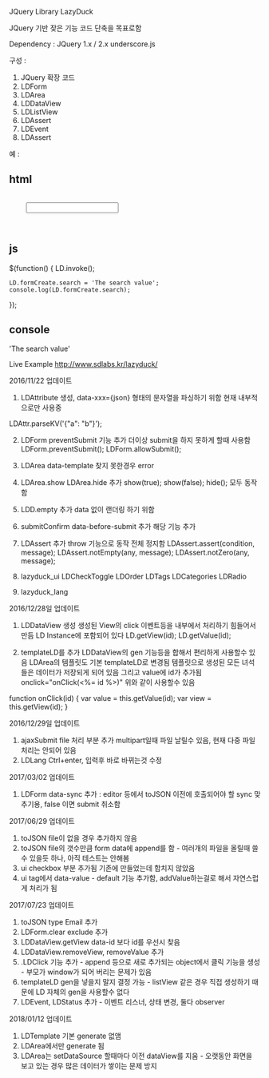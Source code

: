 JQuery Library LazyDuck

JQuery 기반 잦은 기능 코드 단축을 목표로함

Dependency :
JQuery 1.x / 2.x
underscore.js

구성 :
1. JQuery 확장 코드
2. LDForm
3. LDArea
4. LDDataView
5. LDListView
6. LDAssert
7. LDEvent
8. LDAssert

예 :

html
----
<pre>
<form id="formCreate" class="LDForm">
	<input type="text" name="search" />
</form>
</pre>

js
----
$(function() {
	LD.invoke();
	
	LD.formCreate.search = 'The search value';
	console.log(LD.formCreate.search);
});

console
----
'The search value'

Live Example
http://www.sdlabs.kr/lazyduck/

2016/11/22 업데이트
1. LDAttribute 생성, data-xxx={json} 형태의 문자열을 파싱하기 위함
현재 내부적으로만 사용중

LDAttr.parseKV('{"a": "b"}');

2. LDForm preventSubmit 기능 추가
더이상 submit을 하지 못하게 할때 사용함
LDForm.preventSubmit();
LDForm.allowSubmit();

3. LDArea data-template 찾지 못한경우 error

4. LDArea.show LDArea.hide 추가
show(true); show(false); hide(); 모두 동작함

5. LDD.empty 추가
data 없이 랜더링 하기 위함

6. submitConfirm data-before-submit 추가
해당 기능 추가

7. LDAssert 추가
throw 기능으로 동작 전체 정지함
LDAssert.assert(condition, message);
LDAssert.notEmpty(any, message);
LDAssert.notZero(any, message);

8. lazyduck_ui
LDCheckToggle
LDOrder
LDTags
LDCategories
LDRadio

9. lazyduck_lang

2016/12/28일 업데이트
1. LDDataView 생성
생성된 View의 click 이벤트등을 내부에서 처리하기 힘들어서 만듬
LD Instance에 포함되어 있다
LD.getView(id);
LD.getValue(id);

2. templateLD를 추가
LDDataView의 gen 기능등을 합해서 편리하게 사용할수 있음
LDArea의 템플릿도 기본 templateLD로 변경됨
템플릿으로 생성된 모든 녀석들은 데이터가 저장되게 되어 있음
그리고 value에 id가 추가됨
onclick="onClick(<%= id %>)"
위와 같이 사용할수 있음

function onClick(id) {
	var value = this.getValue(id);
	var view = this.getView(id);
}

2016/12/29일 업데이트
1. ajaxSubmit file 처리 부분 추가 multipart일때 파일 날릴수 있음, 현재 다중 파일 처리는 안되어 있음
2. LDLang Ctrl+enter, 입력후 바로 바뀌는것 수정

2017/03/02 업데이트
1. LDForm data-sync 추가 : editor 등에서 toJSON 이전에 호출되어야 할 sync 맞추기용, false 이면 submit 취소함

2017/06/29 업데이트
1. toJSON file이 없을 경우 추가하지 않음
2. toJSON file의 갯수만큼 form data에 append를 함 - 여러개의 파일을 올릴때 쓸수 있을듯 하나, 아직 테스트는 안해봄
3. ui checkbox 부분 추가됨 기존에 만들었는데 합치지 않았음
4. ui tag에서 data-value - default 기능 추가함, addValue하는걸로 해서 자연스럽게 처리가 됨

2017/07/23 업데이트
1. toJSON type Email 추가
2. LDForm.clear exclude 추가
3. LDDataView.getView data-id 보다 id를 우선시 찾음
4. LDDataView.removeView, removeValue 추가
5. .LDClick 기능 추가 - append 등으로 새로 추가되는 object에서 클릭 기능을 생성 - 부모가 window가 되어 버리는 문제가 있음
6. templateLD gen을 넣을지 말지 결정 가능 - listView 같은 경우 직접 생성하기 때문에 LD 자체의 gen을 사용할수 없다
7. LDEvent, LDStatus 추가 - 이벤트 리스너, 상태 변경, 둘다 observer

2018/01/12 업데이트
1. LDTemplate 기본 generate 없앰
2. LDArea에서만 generate 됨
3. LDArea는 setDataSource 할때마다 이전 dataView를 지움 - 오랫동안 화면을 보고 있는 경우 많은 데이터가 쌓이는 문제 방지